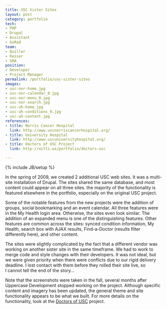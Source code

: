 ```yaml
---
title: USC Sister Sites
layout: post
category: portfolio
tech:
- PHP
- Drupal
- Assistant
- GoRad
team:
- Quiller
- Keiser
- SRA
position:
- Developer
- Project Manager
permalink: /portfolio/usc-sister-sites
images:
- usc-nor-home.jpg
- usc-nor-calendar_0.jpg
- usc-nor-menu_0.jpg
- usc-nor-search.jpg
- usc-uh-home.jpg
- usc-uh-conditions_0.jpg
- usc-uh-content.jpg
references:
- title: Norris Cancer Hospital
  link: http://www.uscnorriscancerhospital.org/
- title: University Hospital
  link: http://www.uscuniversityhospital.org/
- title: Doctors of USC Project
  link: http://witti.ws/portfolio/doctors-usc

---
```

{% include JB/setup %}
<div id="node-48" class="node node-portfolio node-promoted">
  <div class="content clearfix">
    <div class="field field-name-body field-type-text-with-summary field-label-hidden"><div class="field-items"><div class="field-item even"><p>In the spring of 2009, we created 2 additional USC web sites. It was a multi-site installation of Drupal. The sites shared the same database, and most content could appear on all three sites. the majority of the functionality is featured elsewhere in the portfolio, especially on the original USC project.</p>
<!--break-->
<p>Some of the notable features from the new projects were the addition of groups, social bookmarking and an event calendar. All three features were in the My Health login area. Otherwise, the sites even look similar. The addition of an expanded menu is one of the distinguishing features. Other features are common across the sites: synced condition information, My Health, search box with AJAX results, Find-a-Doctor (results filter differently here), and other content.</p>
<p>The sites were slightly complicated by the fact that a different vendor was working on another sister site in the same timeframe. We had to work to merge code and style changes with their developers. It was not ideal, but we were given priority when there were conflicts due to our rigid delivery deadline. I lost contact with them before they rolled their site live, so I cannot tell the end of the story...</p>
<p>Note that the screenshots were taken in the fall, several months after Uppercase Development stopped working on the project. Although specific content and imagery has been updated, the general theme and site functionality appears to be what we built. For more details on the functionality, look at the <a href="http://witti.ws/portfolio/doctors-usc">Doctors of USC</a> project.</p></div></div></div>  </div>
</div>
